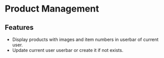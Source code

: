 # Product Management

## Features

- Display products with images and item numbers in userbar of current user.
- Update current user userbar or create it if not exists.
